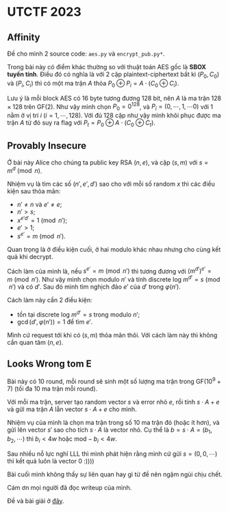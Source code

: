 # UTCTF 2023

## Affinity

Đề cho mình 2 source code: `aes.py` và `encrypt_pub.py*`.

Trong bài này có điểm khác thường so với thuật toán AES gốc là **SBOX tuyến tính**. Điều đó có nghĩa là với 2 cặp plaintext-ciphertext bất kì $(P_0, C_0)$ và $(P_i, C_i)$ thì có một ma trận $A$ thỏa $P_0 \oplus P_i = A \cdot (C_0 \oplus C_i)$.

Lưu ý là mỗi block AES có $16$ byte tương đương $128$ bit, nên $A$ là ma trận $128 \times 128$ trên $\mathrm{GF}(2)$. Như vậy mình chọn $P_0 = 0^{128}$, và $P_i = (0, \cdots, 1, \cdots 0)$ với $1$ nằm ở vị trí $i$ ($i = 1, \cdots, 128$). Với đủ $128$ cặp như vậy mình khôi phục được ma trận $A$ từ đó suy ra flag với $P_t = P_0 \oplus A \cdot (C_0 \oplus C_t)$.

## Provably Insecure

Ở bài này Alice cho chúng ta public key RSA $(n, e)$, và cặp $(s, m)$ với $s = m^d \pmod n$.

Nhiệm vụ là tìm các số $(n', e', d')$ sao cho với mỗi số random $x$ thì các điều kiện sau thỏa mãn:

* $n' \neq n$ và $e' \neq e$;
* $n' > s$;
* $x^{e' d'} = 1 \pmod{n'}$;
* $e' > 1$;
* $s^{e'} = m \pmod{n'}$.

Quan trọng là ở điều kiện cuối, ở hai modulo khác nhau nhưng cho cùng kết quả khi decrypt.

Cách làm của mình là, nếu $s^{e'} = m \pmod{n'}$ thì tương đương với $(m^{d'})^{e'} = m \pmod{n'}$. Như vậy mình chọn modulo $n'$ và tính discrete log $m^{d'} = s \pmod{n'}$ và có $d'$. Sau đó mình tìm nghịch đảo $e'$ của $d'$ trong $\varphi(n')$.

Cách làm này cần 2 điều kiện:

* tồn tại discrete log $m^{d'}=s$ trong modulo $n'$;
* $\gcd(d', \varphi(n')) = 1$ để tìm $e'$.

Mình cứ request tới khi có $(s, m)$ thỏa mãn thôi. Với cách làm này thì không cần quan tâm $(n, e)$.

## Looks Wrong tom E

Bài này có $10$ round, mỗi round sẽ sinh một số lượng ma trận trong $\mathrm{GF}(10^9+7)$ (tối đa $10$ ma trận mỗi round).

Với mỗi ma trận, server tạo random vector $s$ và error nhỏ $e$, rồi tính $s \cdot A + e$ và gửi ma trận $A$ lẫn vector $s \cdot A + e$ cho mình.

Nhiệm vụ của mình là chọn ma trận trong số $10$ ma trận đó (hoặc ít hơn), và gửi lên vector $s'$ sao cho tích $s \cdot A$ là vector nhỏ. Cụ thể là $b = s \cdot A = (b_1, b_2, \cdots)$ thì $b_i < 4w$ hoặc $\mathrm{mod} - b_i < 4 w$.

Sau nhiều nỗ lực nghĩ LLL thì mình phát hiện rằng mình cứ gửi $s = (0, 0, \cdots)$ thì kết quả luôn là vector $0$ :))))

Bài cuối mình không thấy sự liên quan hay gì từ đề nên ngậm ngùi chịu chết.

Cám ơn mọi người đã đọc writeup của mình.

Đề và bài giải ở [đây](https://github.com/dunglq2000/CTF/tree/master/2023/UTCTF).
